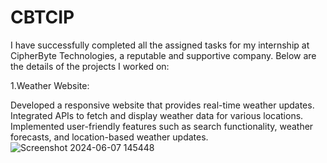 # CBTCIP
I have successfully completed all the assigned tasks for my internship at CipherByte Technologies, a reputable and supportive company. Below are the details of the projects I worked on:

1.Weather Website:

Developed a responsive website that provides real-time weather updates.
Integrated APIs to fetch and display weather data for various locations.
Implemented user-friendly features such as search functionality, weather forecasts, and location-based weather updates.
![Screenshot 2024-06-07 145448](https://github.com/uttambodara/CBTCIP/assets/129719033/bd97e701-4ae7-49a4-8331-23c84f51dad5)
